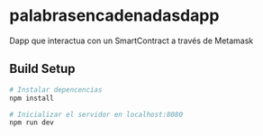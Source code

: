 # palabrasencadenadasdapp

Dapp que interactua con un SmartContract a través de Metamask

## Build Setup

``` bash
# Instalar depencencias
npm install

# Inicializar el servidor en localhost:8080
npm run dev
